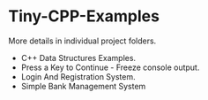 # Tiny-CPP-Examples    
More details in individual project folders.

- C++ Data Structures Examples.
- Press a Key to Continue - Freeze console output.
- Login And Registration System.
- Simple Bank Management System
